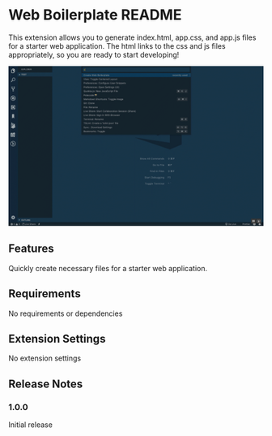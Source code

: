 # Web Boilerplate README

This extension allows you to generate index.html, app.css, and app.js files for a starter web application. The html links to the css and js files appropriately, so you are ready to start developing!

![Create starter files](resources/web-boilerplate.gif)

## Features

Quickly create necessary files for a starter web application.

## Requirements

No requirements or dependencies

## Extension Settings

No extension settings

## Release Notes

### 1.0.0

Initial release
